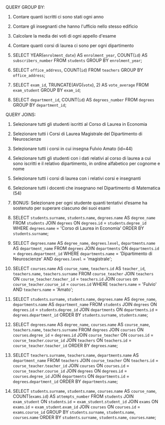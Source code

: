QUERY GROUP BY:
1. Contare quanti iscritti ci sono stati ogni anno
2. Contare gli insegnanti che hanno l'ufficio nello stesso edificio
3. Calcolare la media dei voti di ogni appello d'esame
4. Contare quanti corsi di laurea ci sono per ogni dipartimento

1. SELECT YEAR(`enrolment_date`) AS `enrolment_year`, COUNT(`id`) AS `subscribers_number` 
FROM `students`
GROUP BY `enrolment_year`;

2. SELECT `office_address`, COUNT(`id`) 
FROM `teachers` 
GROUP BY `office_address`;

3. SELECT `exam_id`, TRUNCATE(AVG(`vote`), 2) AS `vote_average` 
FROM `exam_student` 
GROUP BY `exam_id`;

4. SELECT `department_id`, COUNT(`id`) AS `degrees_number`
FROM `degrees`
GROUP BY `department_id`;

QUERY JOINS:
1. Selezionare tutti gli studenti iscritti al Corso di Laurea in Economia
2. Selezionare tutti i Corsi di Laurea Magistrale del Dipartimento di Neuroscienze
3. Selezionare tutti i corsi in cui insegna Fulvio Amato (id=44)
4. Selezionare tutti gli studenti con i dati relativi al corso di laurea a cui sono iscritti e il relativo dipartimento, in ordine alfabetico per cognome e nome
5. Selezionare tutti i corsi di laurea con i relativi corsi e insegnanti
6. Selezionare tutti i docenti che insegnano nel Dipartimento di Matematica (54)
7. BONUS: Selezionare per ogni studente quanti tentativi d’esame ha sostenuto per superare ciascuno dei suoi esami

1. SELECT `students`.`surname`, `students`.`name`, `degrees`.`name` AS `degree_name` 
FROM `students` 
JOIN `degrees` ON `degrees`.`id` = `students`.`degree_id` 
WHERE `degrees`.`name` = 'Corso di Laurea in Economia' 
ORDER BY `students`.`surname`;

2. SELECT `degrees`.`name` AS `degree_name`, `degrees`.`level`, `departments`.`name` AS `department_name`
FROM `degrees`
JOIN `departments` ON `departments`.`id` = `degrees`.`department_id` 
WHERE `departments`.`name` = 'Dipartimento di Neuroscienze' 
AND `degrees`.`level` = 'magistrale';

3. SELECT `courses`.`name` AS `course_name`, `teachers`.`id` AS `teacher_id`, `teachers`.`name`, `teachers`.`surname` 
FROM `course_teacher` 
JOIN `teachers` ON `course_teacher`.`teacher_id` = `teachers`.`id` 
JOIN `courses` on `course_teacher`.`course_id` = `courses`.`id` 
WHERE `teachers`.`name` = 'Fulvio'
AND `teachers`.`name` = 'Amato';

4. SELECT `students`.`surname`, `students`.`name`, `degrees`.`name` AS `degree_name`, `departments`.`name` AS `department_name`
FROM `students`
JOIN `degrees` ON `degrees`.`id` = `students`.`degree_id`
JOIN `departments` ON `departments`.`id` = `degrees`.`department_id`
ORDER BY `students`.`surname`, `students`.`name`;

5. SELECT `degrees`.`name` AS `degree_name`, `courses`.`name` AS `course_name`, `teachers`.`name`, `teachers`.`surname`
FROM `degrees`
JOIN `courses` ON `courses`.`degree_id` = `degrees`.`id`
JOIN `course_teacher` ON `courses`.`id` = `course_teacher`.`course_id`
JOIN `teachers` ON `teachers`.`id` = `course_teacher`.`teacher_id`
ORDER BY `degrees`.`name`;

6. SELECT `teachers`.`surname`, `teachers`.`name`, `departments`.`name` AS `department_name`
FROM `teachers`
JOIN `course_teacher` ON `teachers`.`id` = `course_teacher`.`teacher_id`
JOIN `courses` ON `courses`.`id` = `course_teacher`.`course_id`
JOIN `degrees` ON `degrees`.`id` = `courses`.`degree_id`
JOIN `departments` ON `departments`.`id` = `degrees`.`department_id`
ORDER BY `departments`.`name`;

7. SELECT `students`.`surname`, `students`.`name`, `courses`.`name` AS `course_name`, COUNT(`exams`.`id`) AS `attempts_number`
FROM `students`
JOIN `exam_student` ON `students`.`id` = `exam_student`.`student_id`
JOIN `exams` ON `exams`.`id` = `exam_student`.`exam_id`
JOIN `courses` ON `courses`.`id` = `exams`.`course_id`
GROUP BY `students`.`surname`, `students`.`name`, `courses`.`name`
ORDER BY `students`.`surname`, `students`.`name`, `courses`.`name`;